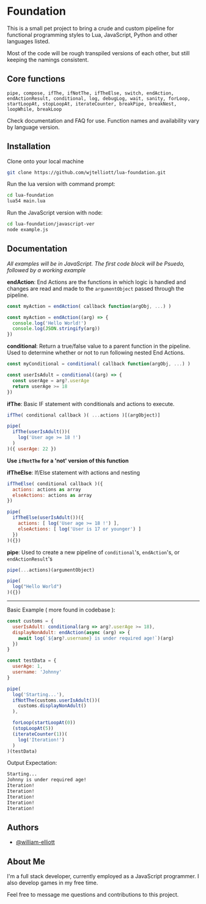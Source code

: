 
# Foundation

This is a small pet project to bring a crude
and custom pipeline for functional programming styles
to Lua, JavaScript, Python and other languages listed.

Most of the code will be rough transpiled versions of
each other, but still keeping the namings consistent.
## Core functions

`pipe, compose, ifThe, ifNotThe, ifTheElse, switch,
endAction, endActionResult, conditional, log, debugLog,
wait, sanity, forLoop, startLoopAt, stopLoopAt,
iterateCounter, breakPipe, breakNest, loopWhile, breakLoop`

Check documentation and FAQ for use. Function names and
availability vary by language version.
## Installation

Clone onto your local machine

```bash
git clone https://github.com/wjtelliott/lua-foundation.git
```

Run the lua version with command prompt:

```bash
cd lua-foundation
lua54 main.lua
```

Run the JavaScript version with node:

```bash
cd lua-foundation/javascript-ver
node example.js
```
## Documentation

*All examples will be in JavaScript.*
*The first code block will be Psuedo, followed by a
working example*

**endAction**: End Actions are the functions in which
logic is handled and changes are read and made to the
`argumentObject` passed through the pipeline.
```js
const myAction = endAction( callback function(argObj, ...) )
```
```js
const myAction = endAction((arg) => {
  console.log('Hello World!')
  console.log(JSON.stringify(arg))
})
```

**conditional**: Return a true/false value to a parent
function in the pipeline. Used to determine whether or
not to run following nested End Actions.
```js
const myConditional = conditional( callback function(argObj, ...) )
```
```js
const userIsAdult = conditional((arg) => {
  const userAge = arg?.userAge
  return userAge >= 18
})
```

**ifThe**: Basic IF statement with conditionals and
actions to execute.
```js
ifThe( conditional callback )( ...actions )[(argObject)]
```
```js
pipe(
  ifThe(userIsAdult())(
    log('User age >= 18 !')
  )
)({ userAge: 22 })
```

**Use `ifNotThe` for a 'not' version of this function**

**ifTheElse**: If/Else statement with actions and nesting
```js
ifTheElse( conditional callback )({
  actions: actions as array
  elseActions: actions as array
})
```
```js
pipe(
  ifTheElse(userIsAdult())({
    actions: [ log('User age >= 18 !') ],
    elseActions: [ log('User is 17 or younger') ]
  })
)({})
```

**pipe**: Used to create a new pipeline of `conditional`'s,
`endAction`'s, or `endActionResult`'s
```js
pipe(...actions)(argumentObject)
```
```js
pipe(
  log("Hello World")
)({})
```

***

Basic Example ( more found in codebase ):
```js
const customs = {
  userIsAdult: conditional(arg => arg?.userAge >= 18),
  displayNonAdult: endAction(async (arg) => {
    await log(`${arg?.username} is under required age!`)(arg)
  })
}

const testData = {
  userAge: 1,
  username: 'Johnny'
}

pipe(
  log('Starting...'),
  ifNotThe(customs.userIsAdult())(
    customs.displayNonAdult()
  ),

  forLoop(startLoopAt(0))
  (stopLoopAt(5))
  (iterateCounter(1))(
    log('Iteration!')
  )
)(testData)
```

Output Expectation:
```bash
Starting...
Johnny is under required age!
Iteration!
Iteration!
Iteration!
Iteration!
Iteration!
```

## Authors

- [@william-elliott](https://www.github.com/wjtelliott)

## About Me

I'm a full stack developer, currently employed as
a JavaScript programmer. I also develop games in
my free time.

Feel free to message me
questions and contributions to this project.